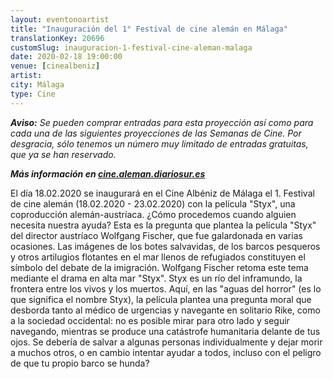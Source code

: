 ```yaml
---
layout: eventonoartist
title: "Inauguración del 1° Festival de cine alemán en Málaga"
translationKey: 20696
customSlug: inauguracion-1-festival-cine-aleman-malaga
date: 2020-02-18 19:00:00
venue: [cinealbeniz]
artist:
city: Málaga
type: Cine
---
```


<em><strong>Aviso:</strong> Se pueden comprar entradas para esta proyección así como para cada una de las siguientes proyecciones de las Semanas de Cine. Por desgracia, sólo tenemos un número muy limitado de entradas gratuitas, que ya se han reservado.

<strong>Más información en <a href="http://cine.aleman.diariosur.es" rel="noopener noreferrer" target="_blank">cine.aleman.diariosur.es</a></strong></em>

El día 18.02.2020 se inaugurará en el Cine Albéniz de Málaga el 1. Festival de cine alemán (18.02.2020 - 23.02.2020) con la película "Styx", una coproducción alemán-austríaca. ¿Cómo procedemos cuando alguien necesita nuestra ayuda? Esta es la pregunta que plantea la película "Styx" del director austríaco Wolfgang Fischer, que fue galardonada en varias ocasiones. Las imágenes de los botes salvavidas, de los barcos pesqueros y otros artilugios flotantes en el mar llenos de refugiados constituyen el símbolo del debate de la imigración. Wolfgang Fischer retoma este tema mediante el drama en alta mar "Styx". Styx es un río del inframundo, la frontera entre los vivos y los muertos. Aquí, en las "aguas del horror" (es lo que significa el nombre Styx), la película plantea una pregunta moral que desborda tanto al médico de urgencias y navegante en solitario Rike, como a la sociedad occidental: no es posible mirar para otro lado y seguir navegando, mientras se produce una catástrofe humanitaria delante de tus ojos. Se debería de salvar a algunas personas individualmente y dejar morir a muchos otros, o en cambio intentar ayudar a todos, incluso con el peligro de que tu propio barco se hunda?
